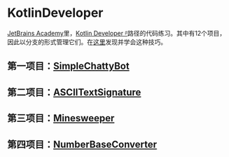# KotlinDeveloper

[JetBrains Academy](https://hyperskill.org/tracks)里，[Kotlin Developer
ᵝ](https://hyperskill.org/tracks/3)路径的代码练习。其中有12个项目，因此以分支的形式管理它们。在[这里](https://blog.csdn.net/putao2062/article/details/80516001)发现并学会这种技巧。

## 第一项目：[SimpleChattyBot](https://github.com/ClearPlume/KotlinDeveloper/tree/SimpleChattyBot)

## 第二项目：[ASCIITextSignature](https://github.com/ClearPlume/KotlinDeveloper/tree/AsciiTextSignature)

## 第三项目：[Minesweeper](https://github.com/ClearPlume/KotlinDeveloper/tree/Minesweeper)

## 第四项目：[NumberBaseConverter](https://github.com/ClearPlume/KotlinDeveloper/tree/NumberBaseConverter)
